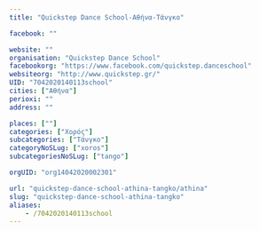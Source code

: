 ```yaml
---
title: "Quickstep Dance School-Αθήνα-Τάνγκο"

facebook: ""

website: ""
organisation: "Quickstep Dance School"
facebookorg: "https://www.facebook.com/quickstep.danceschool"
websiteorg: "http://www.quickstep.gr/"
UID: "7042020140113school"
cities: ["Αθήνα"]
perioxi: ""
address: ""

places: [""]
categories: ["Χορός"]
subcategories: ["Τάνγκο"]
categoryNoSLug: ["xoros"]
subcategoriesNoSLug: ["tango"]

orgUID: "org14042020002301"

url: "quickstep-dance-school-athina-tangko/athina"
slug: "quickstep-dance-school-athina-tangko"
aliases:
    - /7042020140113school
---
```





